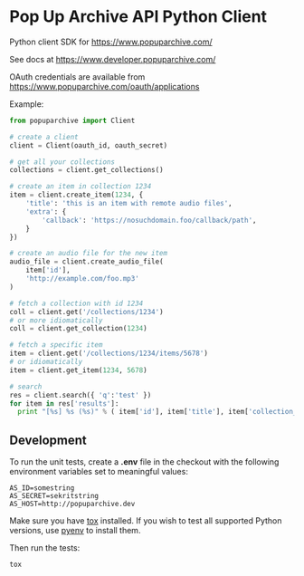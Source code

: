 Pop Up Archive API Python Client
=========================================

Python client SDK for https://www.popuparchive.com/

See docs at https://www.developer.popuparchive.com/

OAuth credentials are available from https://www.popuparchive.com/oauth/applications

Example:

```python
from popuparchive import Client

# create a client
client = Client(oauth_id, oauth_secret)

# get all your collections
collections = client.get_collections()

# create an item in collection 1234
item = client.create_item(1234, {
    'title': 'this is an item with remote audio files',
    'extra': {
        'callback': 'https://nosuchdomain.foo/callback/path',
    }
})

# create an audio file for the new item
audio_file = client.create_audio_file(
    item['id'],
    'http://example.com/foo.mp3'
)

# fetch a collection with id 1234
coll = client.get('/collections/1234')
# or more idiomatically
coll = client.get_collection(1234)

# fetch a specific item
item = client.get('/collections/1234/items/5678')
# or idiomatically
item = client.get_item(1234, 5678)

# search
res = client.search({ 'q':'test' })
for item in res['results']:
  print "[%s] %s (%s)" % ( item['id'], item['title'], item['collection_title'] )

```

## Development

To run the unit tests, create a **.env** file in the checkout
with the following environment variables set to meaningful values:

```
AS_ID=somestring
AS_SECRET=sekritstring
AS_HOST=http://popuparchive.dev
```
Make sure you have [tox](https://tox.readthedocs.io/en/latest/) installed.
If you wish to test all supported Python versions, use [pyenv](https://github.com/yyuu/pyenv) to install them.

Then run the tests:

```bash
tox
```
